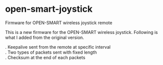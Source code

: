 # open-smart-joystick
Firmware for OPEN-SMART wireless joystick remote

This is a new firmware for the OPEN-SMART wireless joystick. Following is what I added from the original version.

. Keepalive sent from the remote at specific interval<br>
. Two types of packets sent with fixed length<br>
. Checksum at the end of each packets<br>
